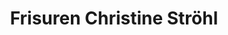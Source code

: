 ---
title: "Frisuren Christine Ströhl"
url: /bernhardswald/frisuren-christine-stroehl/
shop: Friseur
---